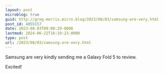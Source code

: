 ```yaml
---
layout: post
microblog: true
guid: http://greg-morris.micro.blog/2023/08/03/samsung-are-very.html
post_id: 4055157
date: 2023-08-03T09:00:29-0000
lastmod: 2024-06-22T16:19:23-0000
type: post
url: /2023/08/03/samsung-are-very.html
---
```

Samsung are very kindly sending me a Galaxy Fold 5 to review. 

Excited! 
